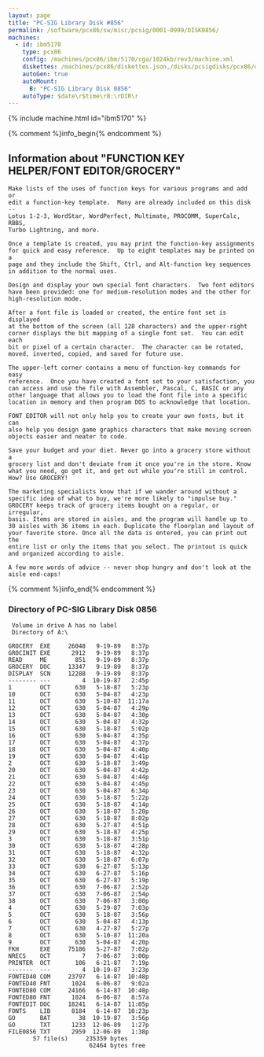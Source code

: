 ```yaml
---
layout: page
title: "PC-SIG Library Disk #856"
permalink: /software/pcx86/sw/misc/pcsig/0001-0999/DISK0856/
machines:
  - id: ibm5170
    type: pcx86
    config: /machines/pcx86/ibm/5170/cga/1024kb/rev3/machine.xml
    diskettes: /machines/pcx86/diskettes.json,/disks/pcsigdisks/pcx86/diskettes.json
    autoGen: true
    autoMount:
      B: "PC-SIG Library Disk 0856"
    autoType: $date\r$time\rB:\rDIR\r
---
```


{% include machine.html id="ibm5170" %}

{% comment %}info_begin{% endcomment %}

## Information about "FUNCTION KEY HELPER/FONT EDITOR/GROCERY"

    Make lists of the uses of function keys for various programs and add or
    edit a function-key template.  Many are already included on this disk --
    Lotus 1-2-3, WordStar, WordPerfect, Multimate, PROCOMM, SuperCalc, RBBS,
    Turbo Lightning, and more.
    
    Once a template is created, you may print the function-key assignments
    for quick and easy reference.  Up to eight templates may be printed on a
    page and they include the Shift, Ctrl, and Alt-function key sequences
    in addition to the normal uses.
    
    Design and display your own special font characters.  Two font editors
    have been provided: one for medium-resolution modes and the other for
    high-resolution mode.
    
    After a font file is loaded or created, the entire font set is displayed
    at the bottom of the screen (all 128 characters) and the upper-right
    corner displays the bit mapping of a single font set.  You can edit each
    bit or pixel of a certain character.  The character can be rotated,
    moved, inverted, copied, and saved for future use.
    
    The upper-left corner contains a menu of function-key commands for easy
    reference.  Once you have created a font set to your satisfaction, you
    can access and use the file with Assembler, Pascal, C, BASIC or any
    other language that allows you to load the font file into a specific
    location in memory and then program DOS to acknowledge that location.
    
    FONT EDITOR will not only help you to create your own fonts, but it can
    also help you design game graphics characters that make moving screen
    objects easier and neater to code.
    
    Save your budget and your diet. Never go into a grocery store without a
    grocery list and don't deviate from it once you're in the store. Know
    what you need, go get it, and get out while you're still in control.
    How? Use GROCERY!
    
    The marketing specialists know that if we wander around without a
    specific idea of what to buy, we're more likely to "impulse buy."
    GROCERY keeps track of grocery items bought on a regular, or irregular,
    basis. Items are stored in aisles, and the program will handle up to
    30 aisles with 36 items in each. Duplicate the floorplan and layout of
    your favorite store. Once all the data is entered, you can print out the
    entire list or only the items that you select. The printout is quick
    and organized according to aisle.
    
    A few more words of advice -- never shop hungry and don't look at the
    aisle end-caps!
{% comment %}info_end{% endcomment %}


### Directory of PC-SIG Library Disk 0856

     Volume in drive A has no label
     Directory of A:\

    GROCERY  EXE     26048   9-19-89   8:37p
    GROCINIT EXE      2912   9-19-89   8:37p
    READ     ME        851   9-19-89   8:37p
    GROCERY  DOC     13347   9-19-89   8:37p
    DISPLAY  SCN     12288   9-19-89   8:37p
    -------- ---         4  10-19-87   2:45p
    1        OCT       630   5-18-87   5:23p
    10       OCT       630   5-04-87   4:23p
    11       OCT       630   5-10-87  11:17a
    12       OCT       630   5-04-87   4:29p
    13       OCT       630   5-04-87   4:30p
    14       OCT       630   5-04-87   4:32p
    15       OCT       630   5-18-87   5:02p
    16       OCT       630   5-04-87   4:35p
    17       OCT       630   5-04-87   4:37p
    18       OCT       630   5-04-87   4:40p
    19       OCT       630   5-04-87   4:41p
    2        OCT       630   5-18-87   3:49p
    20       OCT       630   5-04-87   4:42p
    21       OCT       630   5-04-87   4:44p
    22       OCT       630   5-04-87   4:45p
    23       OCT       630   5-04-87   6:34p
    24       OCT       630   5-18-87   5:22p
    25       OCT       630   5-18-87   4:14p
    26       OCT       630   5-18-87   5:20p
    27       OCT       630   5-18-87   8:02p
    28       OCT       630   5-27-87   4:51p
    29       OCT       630   5-18-87   4:25p
    3        OCT       630   5-18-87   3:51p
    30       OCT       630   5-18-87   4:28p
    31       OCT       630   5-18-87   4:32p
    32       OCT       630   5-18-87   6:07p
    33       OCT       630   6-27-87   5:13p
    34       OCT       630   6-27-87   5:16p
    35       OCT       630   6-27-87   5:19p
    36       OCT       630   7-06-87   2:52p
    37       OCT       630   7-06-87   2:54p
    38       OCT       630   7-06-87   3:00p
    4        OCT       630   5-29-87   7:03p
    5        OCT       630   5-18-87   3:56p
    6        OCT       630   5-04-87   4:13p
    7        OCT       630   4-27-87   5:27p
    8        OCT       630   5-10-87  11:20a
    9        OCT       630   5-04-87   4:20p
    FKH      EXE     75186   5-27-87   7:02p
    NRECS    OCT         7   7-06-87   3:00p
    PRINTER  OCT       106   6-21-87   7:19p
    -------  ---         4  10-19-87   3:23p
    FONTED40 COM     23797   6-14-87  10:48p
    FONTED40 FNT      1024   6-06-87   9:02a
    FONTED80 COM     24166   6-14-87  10:48p
    FONTED80 FNT      1024   6-06-87   8:57a
    FONTEDIT DOC     18241   6-14-87  11:05p
    FONTS    LIB      8184   6-14-87  10:23p
    GO       BAT        38  10-19-87   3:56p
    GO       TXT      1233  12-06-89   1:27p
    FILE0856 TXT      2959  12-06-89   1:38p
           57 file(s)     235359 bytes
                           62464 bytes free
